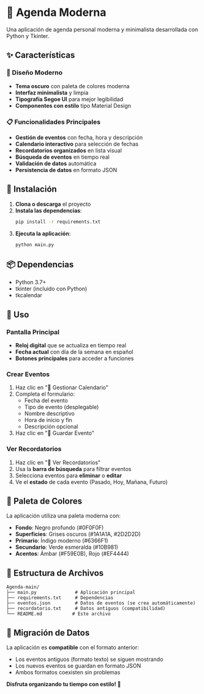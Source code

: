 # 📅 Agenda Moderna

Una aplicación de agenda personal moderna y minimalista desarrollada con Python y Tkinter.

## ✨ Características

### 🎨 Diseño Moderno
- **Tema oscuro** con paleta de colores moderna
- **Interfaz minimalista** y limpia
- **Tipografía Segoe UI** para mejor legibilidad
- **Componentes con estilo** tipo Material Design

### 📋 Funcionalidades Principales
- **Gestión de eventos** con fecha, hora y descripción
- **Calendario interactivo** para selección de fechas
- **Recordatorios organizados** en lista visual
- **Búsqueda de eventos** en tiempo real
- **Validación de datos** automática
- **Persistencia de datos** en formato JSON


## 🚀 Instalación

1. **Clona o descarga** el proyecto
2. **Instala las dependencias**:
   ```bash
   pip install -r requirements.txt
   ```
3. **Ejecuta la aplicación**:
   ```bash
   python main.py
   ```

## 📦 Dependencias

- Python 3.7+
- tkinter (incluido con Python)
- tkcalendar

## 🎯 Uso

### Pantalla Principal
- **Reloj digital** que se actualiza en tiempo real
- **Fecha actual** con día de la semana en español
- **Botones principales** para acceder a funciones

### Crear Eventos
1. Haz clic en "📅 Gestionar Calendario"
2. Completa el formulario:
   - Fecha del evento
   - Tipo de evento (desplegable)
   - Nombre descriptivo
   - Hora de inicio y fin
   - Descripción opcional
3. Haz clic en "💾 Guardar Evento"

### Ver Recordatorios
1. Haz clic en "🔔 Ver Recordatorios"
2. Usa la **barra de búsqueda** para filtrar eventos
3. Selecciona eventos para **eliminar** o **editar**
4. Ve el **estado** de cada evento (Pasado, Hoy, Mañana, Futuro)

## 🎨 Paleta de Colores

La aplicación utiliza una paleta moderna con:
- **Fondo**: Negro profundo (#0F0F0F)
- **Superficies**: Grises oscuros (#1A1A1A, #2D2D2D)
- **Primario**: Índigo moderno (#6366F1)
- **Secundario**: Verde esmeralda (#10B981)
- **Acentos**: Ámbar (#F59E0B), Rojo (#EF4444)

## 📁 Estructura de Archivos

```
Agenda-main/
├── main.py              # Aplicación principal
├── requirements.txt     # Dependencias
├── eventos.json         # Datos de eventos (se crea automáticamente)
├── recordatorio.txt     # Datos antiguos (compatibilidad)
└── README.md           # Este archivo
```

## 🔄 Migración de Datos

La aplicación es **compatible** con el formato anterior:
- Los eventos antiguos (formato texto) se siguen mostrando
- Los nuevos eventos se guardan en formato JSON
- Ambos formatos coexisten sin problemas

**Disfruta organizando tu tiempo con estilo! 🎯**
